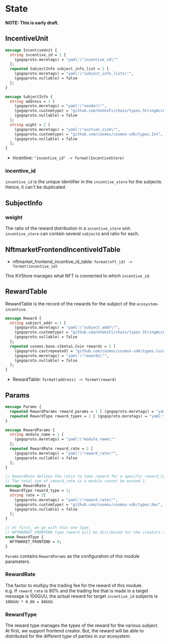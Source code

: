 # State

**NOTE: This is early draft.**

## IncentiveUnit

```protobuf
message IncentiveUnit {
  string incentive_id = 1 [
    (gogoproto.moretags) = "yaml:\"incentive_id\""
  ];
  repeated SubjectInfo subject_info_list = 2 [
    (gogoproto.moretags) = "yaml:\"subject_info_lists\"",
    (gogoproto.nullable) = false
  ];
}

message SubjectInfo {
  string address = 1 [
    (gogoproto.moretags) = "yaml:\"sender\"",
    (gogoproto.customtype) = "github.com/UnUniFi/chain/types.StringAccAddress",
    (gogoproto.nullable) = false
  ];
  string wight = 2 [
    (gogoproto.moretags) = "yaml:\"auction_size\"",
    (gogoproto.customtype) = "github.com/cosmos/cosmos-sdk/types.Int",
    (gogoproto.nullable) = false
  ];
}
```

- Incentive: `"incentive_id" -> format(IncentiveStore)`

### incentive_id

`incentive_id` is the unique identifier in the `incentive_store` for the subjects. Hence, it can't be duplicated.

## SubjectInfo

### weight

The ratio of the reward distribution in a `incentive_store` unit.   
`incentive_store` can contain several `subject`s and ratio for each.   


## NftmarketFrontendIncentiveIdTable

- nftmarket_frontend_incentive_id_table: `format(nft_id) -> format(incentive_id)`

This KVStore manages what NFT is connected to which `incentive_id`.

## RewardTable

RewardTable is the record of the rewards for the subject of the `ecosystem-incentive`.

```protobuf
message Reward {
  string subject_addr = 1 [
    (gogoproto.moretags) = "yaml:\"subject_addr\"",
    (gogoproto.customtype) = "github.com/UnUniFi/chain/types.StringAccAddress",
    (gogoproto.nullable) = false
  ];
  repeated cosmos.base.v1beta1.Coin rewards = 2 [
    (gogoproto.castrepeated) = "github.com/cosmos/cosmos-sdk/types.Coins",
    (gogoproto.moretags) = "yaml:\"rewards\"",
    (gogoproto.nullable) = false
  ];
}
```

- RewardTable: `format(address) -> format(reward)`

## Params

```protobuf
message Params {
  repeated RewardParams reward_params = 1 [ (gogoproto.moretags) = "yaml:\"reward_params\"" ];
  repeated RewardType reward_types = 2 [ (gogoproto.moretags) = "yaml:\"reward_types\"" ];
}

message RewardParams {
  string module_name = 1 [
    (gogoproto.moretags) = "yaml:\"module_name\""
  ];
  repeated RewardRate reward_rate = 2 [
    (gogoproto.moretags) = "yaml:\"reward_rate\"",
    (gogoproto.nullable) = false
  ];
}

// RewardRate defines the ratio to take reward for a specific reward_type.
// The total sum of reward_rate in a module cannot be exceed 1
message RewardRate {
  RewardType reward_type = 1;
  string rate = 2[
    (gogoproto.moretags) = "yaml:\"reward_rate\"",
    (gogoproto.customtype) = "github.com/cosmos/cosmos-sdk/types.Dec",
    (gogoproto.nullable) = false
  ];
}

// At first, we go with this one type.
// NFTMARKET_FRONTEND type reward will be disributed for the creators of frontend of UnUniFi's services.
enum RewardType {
  NFTMARKET_FRONTEND = 0;
}
```

`Params` contains `RewardParams` as the configuration of this module parameters.

### RewardRate

The factor to multipy the trading fee for the reward of this module.   
e.g. If `reward_rate` is 80% and the trading fee that is made in a target message is 100GUU, the actual reward for target `incentive_id` subjects is `100GUU * 0.80 = 80GUU`.  

### RewardType

The reward type manages the types of the reward for the various subject.
At first, we support frontend creator. But, the reward will be able to distributed for the different type of parties in our ecosystem.
